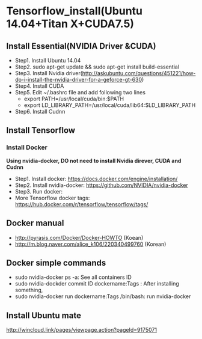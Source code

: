 # Tensorflow_install(Ubuntu 14.04+Titan X+CUDA7.5)

## Install Essential(NVIDIA Driver &CUDA)
 - Step1. Install Ubuntu 14.04
 - Step2. sudo apt-get update && sudo apt-get install build-essential
 - Step3. Install Nvidia driver(http://askubuntu.com/questions/451221/how-do-i-install-the-nvidia-driver-for-a-geforce-gt-630)
 - Step4. Install CUDA
 - Step5. Edit ~/.bashrc file and add following two lines
 	* export PATH=/usr/local/cuda/bin:$PATH
 	* export LD_LIBRARY_PATH=/usr/local/cuda/lib64:$LD_LIBRARY_PATH
 - Step6. Install Cudnn
 
## Install Tensorflow
### Install Docker
**Using nvidia-docker, DO not need to install Nvidia direver, CUDA  and Cudnn** 
 - Step1. Install docker: https://docs.docker.com/engine/installation/
 - Step2. Install nvidia-docker: https://github.com/NVIDIA/nvidia-docker
 - Step3. Run docker: 
 - More Tensorflow docker tags: https://hub.docker.com/r/tensorflow/tensorflow/tags/

## Docker manual
 - http://pyrasis.com/Docker/Docker-HOWTO (Koean)
 - http://m.blog.naver.com/alice_k106/220340499760 (Korean)
 
## Docker simple commands  
 - sudo nvidia-docker ps -a: See all containers ID 
 - sudo nvidia-dockder commit ID dockername:Tags : After installing something, 
 - sudo nvidia-docker run dockername:Tags /bin/bash: run nvidia-docker 
 

## Install Ubuntu mate 
 http://wincloud.link/pages/viewpage.action?pageId=9175071
 
  
 

